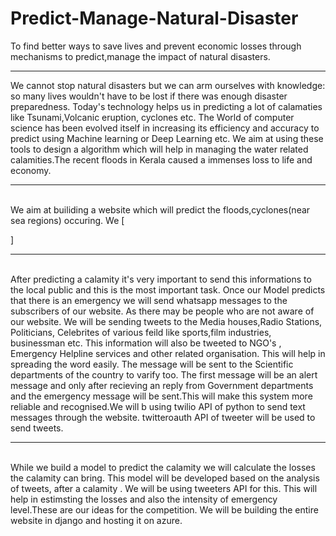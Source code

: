 # Predict-Manage-Natural-Disaster
To find better ways to save lives and prevent economic losses through mechanisms to predict,manage the impact of natural disasters.
<hr>
 We cannot stop natural disasters but we can arm ourselves with knowledge: so many lives wouldn't have to be lost if there was enough disaster preparedness. Today's technology helps us in predicting a lot of calamaties like Tsunami,Volcanic eruption, cyclones etc. The World of computer science has been evolved itself in increasing its efficiency and accuracy to predict using Machine learning or Deep Learning etc. We aim at using these tools to design a algorithm which will help in managing the water related calamities.The recent floods in Kerala caused a immenses loss to life and economy.
 <br><hr>
 <br>
  We aim at builiding a website which will predict the floods,cyclones(near sea regions) occuring. We [
  
  
  
  
  ]
  <br>
  <hr>
  <br>
    After predicting a calamity it's very important to send this informations to the local public and this is the most important task. Once our Model predicts that there is an emergency we will send whatsapp messages to the subscribers of our website. As there may be people who are not aware of our website. We will be sending tweets to the Media houses,Radio Stations, Politicians, Celebrites of various feild like sports,film industries, businessman etc. This information will also be tweeted to NGO's , Emergency Helpline services and other related organisation. This will help in spreading the word easily. The message will be sent to the Scientific departments of the country to varify too. The first message will be an alert message and only after recieving an reply from Government departments and the emergency message will be sent.This will make this system more reliable and recognised.We will b using twilio API of python to send text messages through the website. twitteroauth API of tweeter will be used to send tweets.
    <br>
    <hr>
    <br>
    While we build a model to predict the calamity we will calculate the losses the calamity can bring. This model will be developed based on the analysis of tweets, after a calamity . We will be using tweeters API for this. This will help in estimsting the losses and also the intensity of emergency level.These are our ideas for the competition.
     We will be building the entire website in django and hosting it on azure.
